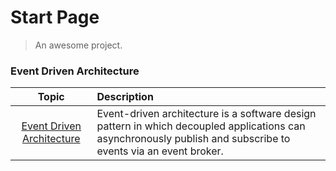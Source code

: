 # Start Page

> An awesome project.

### Event Driven Architecture

|                             Topic                              | Description                                                                                                                                                    |
| :------------------------------------------------------------: | :------------------------------------------------------------------------------------------------------------------------------------------------------------- |
| [Event Driven Architecture](docs/event-driven-architecture.md) | Event-driven architecture is a software design pattern in which decoupled applications can asynchronously publish and subscribe to events via an event broker. |
